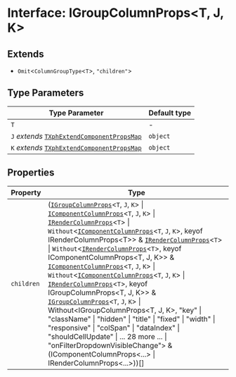 # Interface: IGroupColumnProps\<T, J, K\>

## Extends

- `Omit`\<`ColumnGroupType`\<`T`\>, `"children"`\>

## Type Parameters

| Type Parameter | Default type |
| ------ | ------ |
| `T` | - |
| `J` *extends* [`TXphExtendComponentPropsMap`](../type-aliases/TXphExtendComponentPropsMap.md) | `object` |
| `K` *extends* [`TXphExtendComponentPropsMap`](../type-aliases/TXphExtendComponentPropsMap.md) | `object` |

## Properties

| Property | Type |
| ------ | ------ |
| `children` | ([`IGroupColumnProps`](IGroupColumnProps.md)\<`T`, `J`, `K`\> \| [`IComponentColumnProps`](IComponentColumnProps.md)\<`T`, `J`, `K`\> \| [`IRenderColumnProps`](IRenderColumnProps.md)\<`T`\> \| `Without`\<[`IComponentColumnProps`](IComponentColumnProps.md)\<`T`, `J`, `K`\>, keyof IRenderColumnProps\<T\>\> & [`IRenderColumnProps`](IRenderColumnProps.md)\<`T`\> \| `Without`\<[`IRenderColumnProps`](IRenderColumnProps.md)\<`T`\>, keyof IComponentColumnProps\<T, J, K\>\> & [`IComponentColumnProps`](IComponentColumnProps.md)\<`T`, `J`, `K`\> \| `Without`\<[`IComponentColumnProps`](IComponentColumnProps.md)\<`T`, `J`, `K`\> \| [`IRenderColumnProps`](IRenderColumnProps.md)\<`T`\>, keyof IGroupColumnProps\<T, J, K\>\> & [`IGroupColumnProps`](IGroupColumnProps.md)\<`T`, `J`, `K`\> \| Without\<IGroupColumnProps\<T, J, K\>, "key" \| "className" \| "hidden" \| "title" \| "fixed" \| "width" \| "responsive" \| "colSpan" \| "dataIndex" \| "shouldCellUpdate" \| ... 28 more ... \| "onFilterDropdownVisibleChange"\> & (IComponentColumnProps\<...\> \| IRenderColumnProps\<...\>))[] |
